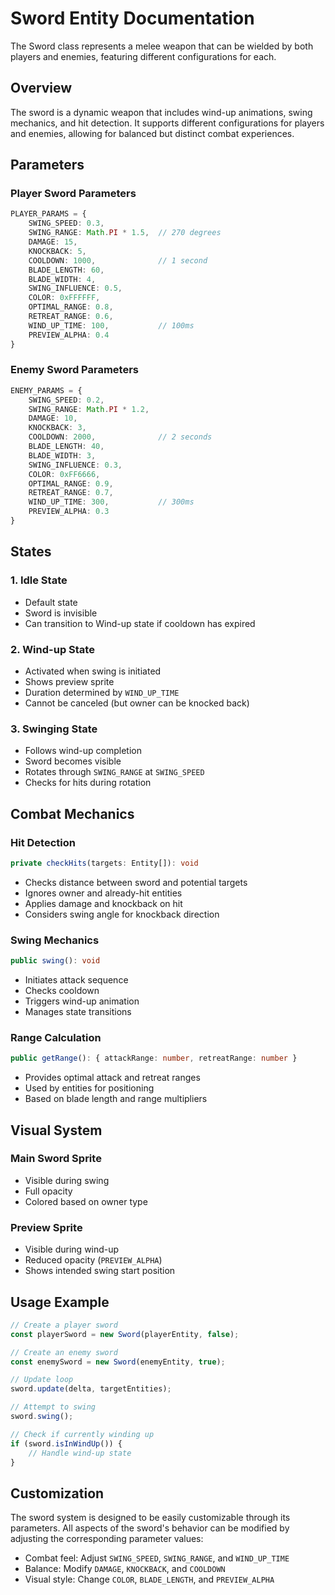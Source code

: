 # Sword Entity Documentation

The Sword class represents a melee weapon that can be wielded by both players and enemies, featuring different configurations for each.

## Overview

The sword is a dynamic weapon that includes wind-up animations, swing mechanics, and hit detection. It supports different configurations for players and enemies, allowing for balanced but distinct combat experiences.

## Parameters

### Player Sword Parameters
```typescript
PLAYER_PARAMS = {
    SWING_SPEED: 0.3,
    SWING_RANGE: Math.PI * 1.5,  // 270 degrees
    DAMAGE: 15,
    KNOCKBACK: 5,
    COOLDOWN: 1000,              // 1 second
    BLADE_LENGTH: 60,
    BLADE_WIDTH: 4,
    SWING_INFLUENCE: 0.5,
    COLOR: 0xFFFFFF,
    OPTIMAL_RANGE: 0.8,
    RETREAT_RANGE: 0.6,
    WIND_UP_TIME: 100,           // 100ms
    PREVIEW_ALPHA: 0.4
}
```

### Enemy Sword Parameters
```typescript
ENEMY_PARAMS = {
    SWING_SPEED: 0.2,
    SWING_RANGE: Math.PI * 1.2,
    DAMAGE: 10,
    KNOCKBACK: 3,
    COOLDOWN: 2000,              // 2 seconds
    BLADE_LENGTH: 40,
    BLADE_WIDTH: 3,
    SWING_INFLUENCE: 0.3,
    COLOR: 0xFF6666,
    OPTIMAL_RANGE: 0.9,
    RETREAT_RANGE: 0.7,
    WIND_UP_TIME: 300,           // 300ms
    PREVIEW_ALPHA: 0.3
}
```

## States

### 1. Idle State
- Default state
- Sword is invisible
- Can transition to Wind-up state if cooldown has expired

### 2. Wind-up State
- Activated when swing is initiated
- Shows preview sprite
- Duration determined by `WIND_UP_TIME`
- Cannot be canceled (but owner can be knocked back)

### 3. Swinging State
- Follows wind-up completion
- Sword becomes visible
- Rotates through `SWING_RANGE` at `SWING_SPEED`
- Checks for hits during rotation

## Combat Mechanics

### Hit Detection
```typescript
private checkHits(targets: Entity[]): void
```
- Checks distance between sword and potential targets
- Ignores owner and already-hit entities
- Applies damage and knockback on hit
- Considers swing angle for knockback direction

### Swing Mechanics
```typescript
public swing(): void
```
- Initiates attack sequence
- Checks cooldown
- Triggers wind-up animation
- Manages state transitions

### Range Calculation
```typescript
public getRange(): { attackRange: number, retreatRange: number }
```
- Provides optimal attack and retreat ranges
- Used by entities for positioning
- Based on blade length and range multipliers

## Visual System

### Main Sword Sprite
- Visible during swing
- Full opacity
- Colored based on owner type

### Preview Sprite
- Visible during wind-up
- Reduced opacity (`PREVIEW_ALPHA`)
- Shows intended swing start position

## Usage Example

```typescript
// Create a player sword
const playerSword = new Sword(playerEntity, false);

// Create an enemy sword
const enemySword = new Sword(enemyEntity, true);

// Update loop
sword.update(delta, targetEntities);

// Attempt to swing
sword.swing();

// Check if currently winding up
if (sword.isInWindUp()) {
    // Handle wind-up state
}
```

## Customization

The sword system is designed to be easily customizable through its parameters. All aspects of the sword's behavior can be modified by adjusting the corresponding parameter values:

- Combat feel: Adjust `SWING_SPEED`, `SWING_RANGE`, and `WIND_UP_TIME`
- Balance: Modify `DAMAGE`, `KNOCKBACK`, and `COOLDOWN`
- Visual style: Change `COLOR`, `BLADE_LENGTH`, and `PREVIEW_ALPHA` 
